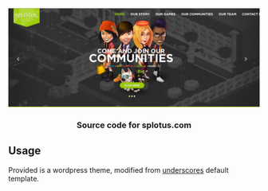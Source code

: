 <div align="center">
    <img src="themes/splotus_no_login/screenshot.png" alt="Logo" >
    <h3 align="center">Source code for splotus.com</h3>
</div>

## Usage

Provided is a wordpress theme, modified from <a href="https://underscores.me/">underscores</a> default template.
